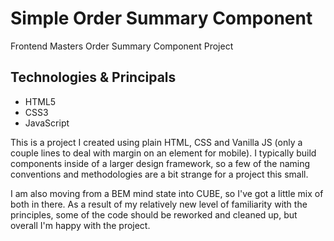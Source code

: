 # Simple Order Summary Component
Frontend Masters Order Summary Component Project

## Technologies & Principals
- HTML5
- CSS3
- JavaScript

This is a project I created using plain HTML, CSS and Vanilla JS (only a couple lines to deal with margin on an element for mobile). I typically build components inside of a larger design framework, so a few of the naming conventions and methodologies are a bit strange for a project this small.

I am also moving from a BEM mind state into CUBE, so I've got a little mix of both in there. As a result of my relatively new level of familiarity with the principles, some of the code should be reworked and cleaned up, but overall I'm happy with the project.
